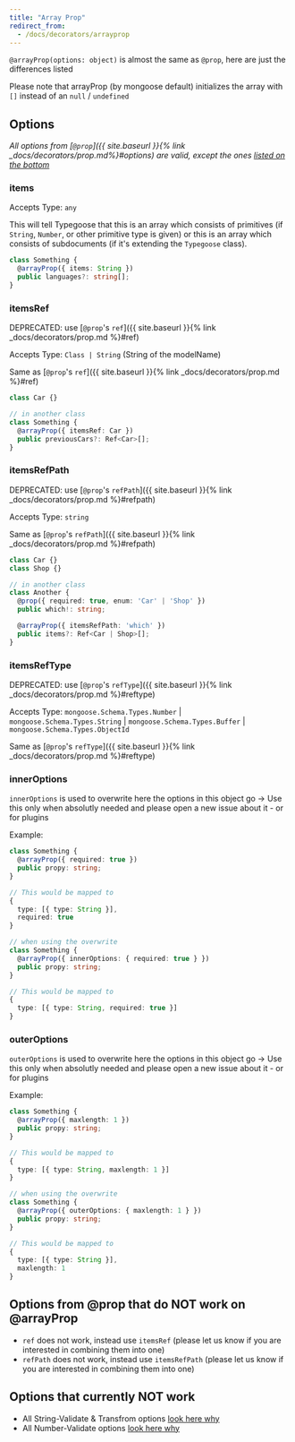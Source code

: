 ```yaml
---
title: "Array Prop"
redirect_from:
  - /docs/decorators/arrayprop
---
```


`@arrayProp(options: object)` is almost the same as `@prop`, here are just the differences listed

Please note that arrayProp (by mongoose default) initializes the array with `[]` instead of an `null` / `undefined`

## Options

*All options from [`@prop`]({{ site.baseurl }}{% link _docs/decorators/prop.md%}#options) are valid, except the ones [listed on the bottom](#options-from-prop-that-do-not-work-on-arrayprop)*

### items

Accepts Type: `any`

This will tell Typegoose that this is an array which consists of primitives (if `String`, `Number`, or other primitive type is given) or this is an array which consists of subdocuments (if it's extending the `Typegoose` class).

```ts
class Something {
  @arrayProp({ items: String })
  public languages?: string[];
}
```

### itemsRef

DEPRECATED: use [`@prop`'s `ref`]({{ site.baseurl }}{% link _docs/decorators/prop.md %}#ref)

Accepts Type: `Class | String` (String of the modelName)

Same as [`@prop`'s `ref`]({{ site.baseurl }}{% link _docs/decorators/prop.md %}#ref)

```ts
class Car {}

// in another class
class Something {
  @arrayProp({ itemsRef: Car })
  public previousCars?: Ref<Car>[];
}
```

### itemsRefPath

DEPRECATED: use [`@prop`'s `refPath`]({{ site.baseurl }}{% link _docs/decorators/prop.md %}#refpath)

Accepts Type: `string`

Same as [`@prop`'s `refPath`]({{ site.baseurl }}{% link _docs/decorators/prop.md %}#refpath)

```ts
class Car {}
class Shop {}

// in another class
class Another {
  @prop({ required: true, enum: 'Car' | 'Shop' })
  public which!: string;

  @arrayProp({ itemsRefPath: 'which' })
  public items?: Ref<Car | Shop>[];
}
```

### itemsRefType

DEPRECATED: use [`@prop`'s `refType`]({{ site.baseurl }}{% link _docs/decorators/prop.md %}#reftype)

Accepts Type: `mongoose.Schema.Types.Number` \| `mongoose.Schema.Types.String` \| `mongoose.Schema.Types.Buffer` \| `mongoose.Schema.Types.ObjectId`

Same as [`@prop`'s `refType`]({{ site.baseurl }}{% link _docs/decorators/prop.md %}#reftype)

### innerOptions

`innerOptions` is used to overwrite here the options in this object go
-> Use this only when absolutly needed and please open a new issue about it - or for plugins

Example:

```ts
class Something {
  @arrayProp({ required: true })
  public propy: string;
}

// This would be mapped to
{
  type: [{ type: String }],
  required: true
}

// when using the overwrite
class Something {
  @arrayProp({ innerOptions: { required: true } })
  public propy: string;
}

// This would be mapped to
{
  type: [{ type: String, required: true }]
}
```

### outerOptions

`outerOptions` is used to overwrite here the options in this object go
-> Use this only when absolutly needed and please open a new issue about it - or for plugins

Example:

```ts
class Something {
  @arrayProp({ maxlength: 1 })
  public propy: string;
}

// This would be mapped to
{
  type: [{ type: String, maxlength: 1 }]
}

// when using the overwrite
class Something {
  @arrayProp({ outerOptions: { maxlength: 1 } })
  public propy: string;
}

// This would be mapped to
{
  type: [{ type: String }],
  maxlength: 1
}
```

## Options from @prop that do **NOT** work on @arrayProp

- `ref` does not work, instead use `itemsRef` (please let us know if you are interested in combining them into one)
- `refPath` does not work, instead use `itemsRefPath` (please let us know if you are interested in combining them into one)

<!--Logical Seperator-->

## Options that currently **NOT** work

- All String-Validate & Transfrom options [look here why](https://github.com/Automattic/mongoose/issues/8012)
- All Number-Validate options [look here why](https://github.com/Automattic/mongoose/issues/8012)
